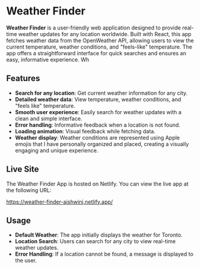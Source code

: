 # Weather Finder

**Weather Finder** is a user-friendly web application designed to provide real-time weather updates for any location worldwide. Built with React, this app fetches weather data from the OpenWeather API, allowing users to view the current temperature, weather conditions, and "feels-like" temperature. The app offers a straightforward interface for quick searches and ensures an easy, informative experience. Wh

## Features

- **Search for any location**: Get current weather information for any city.
- **Detailed weather data**: View temperature, weather conditions, and "feels like" temperature.
- **Smooth user experience**: Easily search for weather updates with a clean and simple interface.
- **Error handling**: Informative feedback when a location is not found.
- **Loading animation**: Visual feedback while fetching data.
- **Weather display**: Weather conditions are represented using Apple emojis that I have personally organized and placed, creating a visually engaging and unique experience.

## Live Site
The Weather Finder App is hosted on Netlify. You can view the live app at the following URL:

https://weather-finder-aishwinj.netlify.app/

## Usage

- **Default Weather**: The app initially displays the weather for Toronto.
- **Location Search**: Users can search for any city to view real-time weather updates.
- **Error Handling**: If a location cannot be found, a message is displayed to the user.
